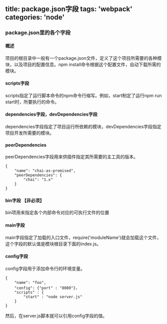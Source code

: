 title: package.json字段
tags: 'webpack'
categories: 'node'
---
### package.json里的各个字段

#### 概述
项目的根目录中一般有一个package.json文件，定义了这个项目所需要的各种模块，以及项目的配置信息。npm install命令根据这个配置文件，自动下载所需的模块。
<!-- more -->

#### scripts字段
scripts指定了运行脚本命令的npm命令行缩写。例如，start制定了运行npm run start时，所要执行的命令。

#### dependencies字段，devDependencies字段
dependencies字段指定了项目运行所依赖的模块，devDependencies字段指定项目开发所需要的模块。

#### peerDependencies
peerDependencies字段用来供插件指定其所需要的主工具的版本。
```
{
    "name": "chai-as-promised",
    "peerDependencies": {
        "chai": "1.x"
    }
}
```

#### bin字段 【非必须】
bin项用来指定各个内部命令对应的可执行文件的位置

#### main字段
main字段指定了加载的入口文件，require('moduleName')就会加载这个文件，这个字段的默认值是模块根目录下面的index.js。

#### config字段
config字段用于添加命令行的环境变量。
```
{
    "name": "foo",
    "config": {"port" : "8080"}，
    "scripts" : {
        "start" : "node server.js"
    }
}
```
然后，在server.js脚本就可以引用config字段的值。